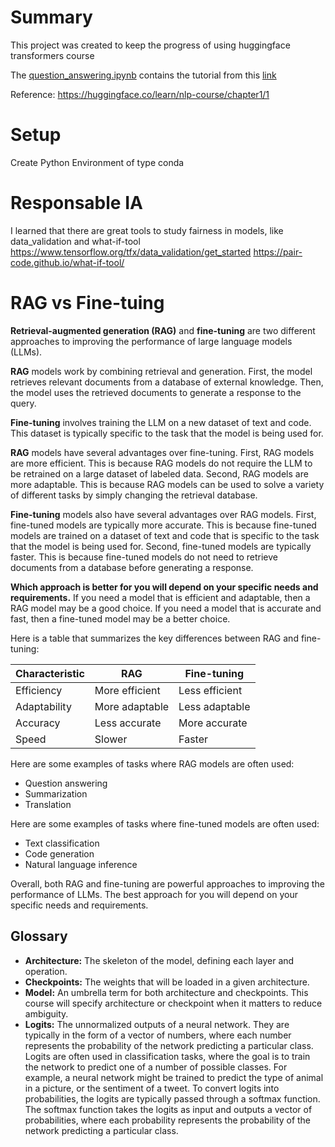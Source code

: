 # Summary

This project was created to keep the progress of using huggingface transformers course

The [question_answering.ipynb](https://github.com/daniakaguict/transformers-course/blob/main/question_answering.ipynb) contains the tutorial from this [link](https://huggingface.co/learn/nlp-course/chapter7/7?fw=tf)

Reference: https://huggingface.co/learn/nlp-course/chapter1/1

# Setup
Create Python Environment of type conda


# Responsable IA
I learned that there are great tools to study fairness in models, like data_validation and what-if-tool
https://www.tensorflow.org/tfx/data_validation/get_started
https://pair-code.github.io/what-if-tool/

# RAG vs Fine-tuing

**Retrieval-augmented generation (RAG)** and **fine-tuning** are two different approaches to improving the performance of large language models (LLMs).

**RAG** models work by combining retrieval and generation. First, the model retrieves relevant documents from a database of external knowledge. Then, the model uses the retrieved documents to generate a response to the query.

**Fine-tuning** involves training the LLM on a new dataset of text and code. This dataset is typically specific to the task that the model is being used for.

**RAG** models have several advantages over fine-tuning. First, RAG models are more efficient. This is because RAG models do not require the LLM to be retrained on a large dataset of labeled data. Second, RAG models are more adaptable. This is because RAG models can be used to solve a variety of different tasks by simply changing the retrieval database.

**Fine-tuning** models also have several advantages over RAG models. First, fine-tuned models are typically more accurate. This is because fine-tuned models are trained on a dataset of text and code that is specific to the task that the model is being used for. Second, fine-tuned models are typically faster. This is because fine-tuned models do not need to retrieve documents from a database before generating a response.

**Which approach is better for you will depend on your specific needs and requirements.** If you need a model that is efficient and adaptable, then a RAG model may be a good choice. If you need a model that is accurate and fast, then a fine-tuned model may be a better choice.

Here is a table that summarizes the key differences between RAG and fine-tuning:

| Characteristic | RAG | Fine-tuning |
|---|---|---|
| Efficiency | More efficient | Less efficient |
| Adaptability | More adaptable | Less adaptable |
| Accuracy | Less accurate | More accurate |
| Speed | Slower | Faster |

Here are some examples of tasks where RAG models are often used:

* Question answering
* Summarization
* Translation

Here are some examples of tasks where fine-tuned models are often used:

* Text classification
* Code generation
* Natural language inference

Overall, both RAG and fine-tuning are powerful approaches to improving the performance of LLMs. The best approach for you will depend on your specific needs and requirements.

## Glossary

* **Architecture:** The skeleton of the model, defining each layer and operation.
* **Checkpoints:** The weights that will be loaded in a given architecture.
* **Model:** An umbrella term for both architecture and checkpoints. This course will specify architecture or checkpoint when it matters to reduce ambiguity.
* **Logits:** The unnormalized outputs of a neural network. They are typically in the form of a vector of numbers, where each number represents the probability of the network predicting a particular class. Logits are often used in classification tasks, where the goal is to train the network to predict one of a number of possible classes. For example, a neural network might be trained to predict the type of animal in a picture, or the sentiment of a tweet. To convert logits into probabilities, the logits are typically passed through a softmax function. The softmax function takes the logits as input and outputs a vector of probabilities, where each probability represents the probability of the network predicting a particular class.